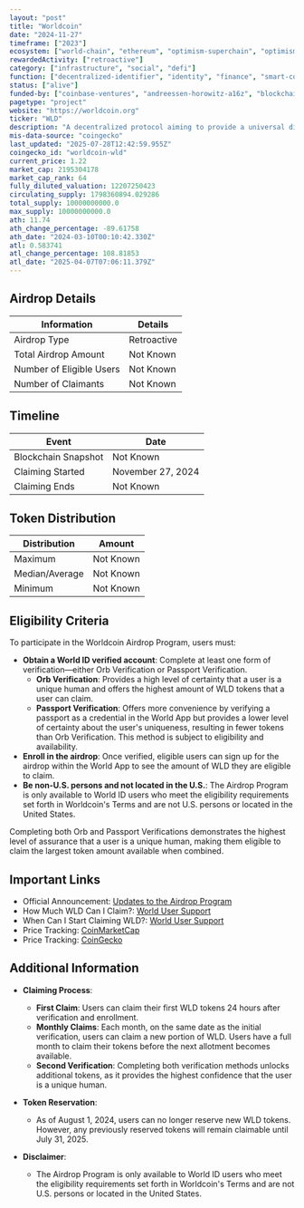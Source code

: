 ```yaml
---
layout: "post"
title: "Worldcoin"
date: "2024-11-27"
timeframe: ["2023"]
ecosystem: ["world-chain", "ethereum", "optimism-superchain", "optimism"]
rewardedActivity: ["retroactive"]
category: ["infrastructure", "social", "defi"]
function: ["decentralized-identifier", "identity", "finance", "smart-contract-platform"]
status: ["alive"]
funded-by: ["coinbase-ventures", "andreessen-horowitz-a16z", "blockchain-capital", "multicoin-capital"]
pagetype: "project"
website: "https://worldcoin.org"
ticker: "WLD"
description: "A decentralized protocol aiming to provide a universal digital identity (World ID) and a global currency (WLD) to promote financial inclusion and verify human uniqueness."
mis-data-source: "coingecko"
last_updated: "2025-07-28T12:42:59.955Z"
coingecko_id: "worldcoin-wld"
current_price: 1.22
market_cap: 2195304178
market_cap_rank: 64
fully_diluted_valuation: 12207250423
circulating_supply: 1798360894.029286
total_supply: 10000000000.0
max_supply: 10000000000.0
ath: 11.74
ath_change_percentage: -89.61758
ath_date: "2024-03-10T00:10:42.330Z"
atl: 0.583741
atl_change_percentage: 108.81853
atl_date: "2025-04-07T07:06:11.379Z"
---
```


## Airdrop Details

| Information              | Details     |
| ------------------------ | ----------- |
| Airdrop Type             | Retroactive |
| Total Airdrop Amount     | Not Known   |
| Number of Eligible Users | Not Known   |
| Number of Claimants      | Not Known   |

## Timeline

| Event               | Date              |
| ------------------- | ----------------- |
| Blockchain Snapshot | Not Known         |
| Claiming Started    | November 27, 2024 |
| Claiming Ends       | Not Known         |

## Token Distribution

| Distribution   | Amount    |
| -------------- | --------- |
| Maximum        | Not Known |
| Median/Average | Not Known |
| Minimum        | Not Known |

## Eligibility Criteria

To participate in the Worldcoin Airdrop Program, users must:

- **Obtain a World ID verified account**: Complete at least one form of verification—either Orb Verification or Passport Verification.
  - **Orb Verification**: Provides a high level of certainty that a user is a unique human and offers the highest amount of WLD tokens that a user can claim.
  - **Passport Verification**: Offers more convenience by verifying a passport as a credential in the World App but provides a lower level of certainty about the user's uniqueness, resulting in fewer tokens than Orb Verification. This method is subject to eligibility and availability.
- **Enroll in the airdrop**: Once verified, eligible users can sign up for the airdrop within the World App to see the amount of WLD they are eligible to claim.
- **Be non-U.S. persons and not located in the U.S.**: The Airdrop Program is only available to World ID users who meet the eligibility requirements set forth in Worldcoin's Terms and are not U.S. persons or located in the United States.

Completing both Orb and Passport Verifications demonstrates the highest level of assurance that a user is a unique human, making them eligible to claim the largest token amount available when combined.

## Important Links

- Official Announcement: [Updates to the Airdrop Program](https://support.world.org/hc/en-us/articles/30969185598739-Updates-to-the-Airdrop-Program)
- How Much WLD Can I Claim?: [World User Support](https://support.world.org/hc/en-us/articles/22200067310739-How-much-WLD-can-I-claim)
- When Can I Start Claiming WLD?: [World User Support](https://support.world.org/hc/en-us/articles/16075438470547-When-can-I-start-claiming-WLD)
- Price Tracking: [CoinMarketCap](https://coinmarketcap.com/currencies/worldcoin)
- Price Tracking: [CoinGecko](https://www.coingecko.com/en/coins/worldcoin)
## Additional Information

- **Claiming Process**:

  - **First Claim**: Users can claim their first WLD tokens 24 hours after verification and enrollment.
  - **Monthly Claims**: Each month, on the same date as the initial verification, users can claim a new portion of WLD. Users have a full month to claim their tokens before the next allotment becomes available.
  - **Second Verification**: Completing both verification methods unlocks additional tokens, as it provides the highest confidence that the user is a unique human.

- **Token Reservation**:

  - As of August 1, 2024, users can no longer reserve new WLD tokens. However, any previously reserved tokens will remain claimable until July 31, 2025.

- **Disclaimer**:
  - The Airdrop Program is only available to World ID users who meet the eligibility requirements set forth in Worldcoin's Terms and are not U.S. persons or located in the United States.